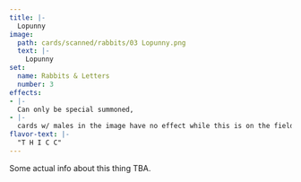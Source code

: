 ```yaml
---
title: |-
  Lopunny
image: 
  path: cards/scanned/rabbits/03 Lopunny.png
  text: |-
    Lopunny
set:
  name: Rabbits & Letters
  number: 3
effects: 
- |-
  Can only be special summoned,
- |-
  cards w/ males in the image have no effect while this is on the field. They are all too busy staring.
flavor-text: |-
  "T H I C C"
---
```

Some actual info about this thing TBA.
